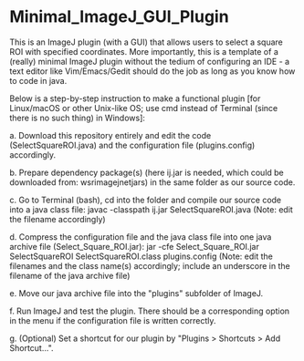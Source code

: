 # Minimal_ImageJ_GUI_Plugin
This is an ImageJ plugin (with a GUI) that allows users to select a square ROI with specified coordinates. More importantly, this is a template of a (really) minimal ImageJ plugin without the tedium of configuring an IDE - a text editor like Vim/Emacs/Gedit should do the job as long as you know how to code in java.

Below is a step-by-step instruction to make a functional plugin [for Linux/macOS or other Unix-like OS; use cmd instead of Terminal (since there is no such thing) in Windows]:

a. Download this repository entirely and edit the code (SelectSquareROI.java) and the configuration file (plugins.config) accordingly.

b. Prepare dependency package(s) (here ij.jar is needed, which could be downloaded from: wsr<dot>imagej<dot>net<slash>jars) in the same folder as our source code.

c. Go to Terminal (bash), cd into the folder and compile our source code into a java class file:
javac -classpath ij.jar SelectSquareROI.java
(Note: edit the filename accordingly)

d. Compress the configuration file and the java class file into one java archive file (Select_Square_ROI.jar):
jar -cfe Select_Square_ROI.jar SelectSquareROI SelectSquareROI.class plugins.config
(Note: edit the filenames and the class name(s) accordingly; include an underscore in the filename of the java archive file)

e. Move our java archive file into the "plugins" subfolder of ImageJ.

f. Run ImageJ and test the plugin. There should be a corresponding option in the menu if the configuration file is written correctly.

g. (Optional) Set a shortcut for our plugin by "Plugins > Shortcuts > Add Shortcut...".

